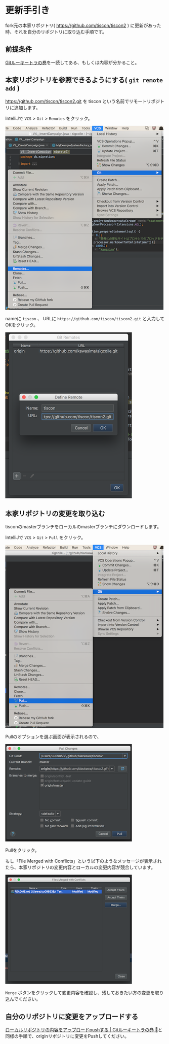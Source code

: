 # 更新手引き

fork元の本家リポジトリ( https://github.com/tiscon/tiscon2 ) に更新があった時、それを自分のリポジトリに取り込む手順です。

## 前提条件

[Gitルーキートラの巻](GitForRookies.md)を一読してある、もしくは内容が分かること。

## 本家リポジトリを参照できるようにする( `git remote add` )

https://github.com/tiscon/tiscon2.git を tiscon という名前でリモートリポジトリに追加します。

IntelliJで `VCS` > `Git` > `Remotes` をクリック。

![IntelliJでGit Remotesを開く](image/update_guide_add_remote_1.png)

nameに `tiscon` 、 URLに `https://github.com/tiscon/tiscon2.git` と入力してOKをクリック。

![IntelliJでRemote追加](image/update_guide_add_remote_2.png)

## 本家リポジトリの変更を取り込む

tisconのmasterブランチをローカルのmasterブランチにダウンロードします。

IntelliJで `VCS` > `Git` > `Pull` をクリック。

![IntelliJでPull](image/update_guide_pull_1.png)

Pullのオプションを選ぶ画面が表示されるので、

![Pull画面](image/update_guide_pull_2.png)

Pullをクリック。

もし「File Merged with Conflicts」という以下のようなメッセージが表示されたら、本家リポジトリの変更内容とローカルの変更内容が競合しています。

![競合発生](image/update_guide_pull_3.png)

`Merge` ボタンをクリックして変更内容を確認し、残しておきたい方の変更を取り込んでください。

## 自分のリポジトリに変更をアップロードする

[ローカルリポジトリの内容をアップロードpushする | Gitルーキートラの巻 :tiger:](GitForRookies.md#ローカルリポジトリの内容をアップロードpushする)と同様の手順で、originリポジトリに変更をPushしてください。
